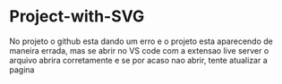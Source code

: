 # Project-with-SVG
No projeto o github esta dando um erro e o projeto esta aparecendo de maneira errada,
mas se abrir no VS code com a extensao live server o arquivo abrira corretamente e
se por acaso nao abrir, tente atualizar a pagina
